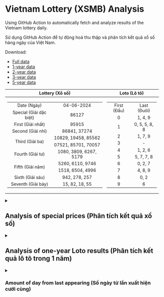 # Vietnam Lottery (XSMB) Analysis

Using GitHub Action to automatically fetch and analyze results of the Vietnam lottery daily.

Sử dụng GitHub Action để tự động hoá thu thập và phân tích kết quả xổ số hàng ngày của Việt Nam.

Download:

* [Full data](https://raw.githubusercontent.com/khiemdoan/vietnam-lottery-xsmb-analysis/main/results/xsmb.csv)
* [1-year data](https://raw.githubusercontent.com/khiemdoan/vietnam-lottery-xsmb-analysis/main/results/xsmb_1_year.csv)
* [2-year data](https://raw.githubusercontent.com/khiemdoan/vietnam-lottery-xsmb-analysis/main/results/xsmb_2_year.csv)
* [3-year data](https://raw.githubusercontent.com/khiemdoan/vietnam-lottery-xsmb-analysis/main/results/xsmb_3_year.csv)
* [5-year data](https://raw.githubusercontent.com/khiemdoan/vietnam-lottery-xsmb-analysis/main/results/xsmb_5_year.csv)

| Lottery (Xổ số) | Loto (Lô tô) |
| :------------: | :----------: |
| <table><tr><td>Date (Ngày)</td><td>04-06-2024</td></tr><tr><td>Special (Giải dặc biệt)</td><td>86127</td></tr><tr><td>First (Giải nhất)</td><td>95915</td></tr><tr><td>Second (Giải nhì)</td><td>86841, 37274</td></tr><tr><td rowspan="2">Third (Giải ba)</td><td>10829, 19458, 85562</td></tr><tr><td>07521, 85701, 70057</td></tr><tr><td>Fourth (Giải tư)</td><td>1080, 3809, 6267, 5179</td></tr><tr><td rowspan="2">Fifth (Giải năm)</td><td>5260, 6110, 9746</td></tr><tr><td>1518, 6504, 4996</td></tr><tr><td>Sixth (Giải sáu)</td><td>942, 278, 257</td></tr><tr><td>Seventh (Giải bảy)</td><td>15, 82, 18, 55</td></tr></table> | <table><tr><td>First (Đầu)</td><td>Last (Đuôi)</td></tr><tr><td>0</td><td>1, 4, 9</td></tr><tr><td>1</td><td>0, 5, 5, 8, 8</td></tr><tr><td>2</td><td>1, 7, 9</td></tr><tr><td>3</td><td>-</td></tr><tr><td>4</td><td>1, 2, 6</td></tr><tr><td>5</td><td>5, 7, 7, 8</td></tr><tr><td>6</td><td>0, 2, 7</td></tr><tr><td>7</td><td>4, 8, 9</td></tr><tr><td>8</td><td>0, 2</td></tr><tr><td>9</td><td>6</td></tr></table> |

<details>
  <summary><h2>Analysis of special prices (Phân tích kết quả xổ số)</h2></summary>
  <h3>Amount of day from last appearing (Số ngày từ lần xuất hiện cuối cùng)</h3>

  ![Delta](images/special_delta.jpg)

  <h3>Top 10 amount of day from last appearing (Top 10 số lâu chưa xuất hiện)</h3>

  ![Delta top 10](images/special_delta_top_10.jpg)
</details>

<details>
  <summary><h2>Analysis of one-year Loto results (Phân tích kết quả lô tô trong 1 năm)</h2></summary>

  Max: 127. Min: 73.

  Mean: 97.74. Standard deviation: 10.02.

  <h3>Detail (Chi tiết)</h3>

  ![Detail](images/heatmap.jpg)

  <h3>Top 10</h3>

  ![Top 10](images/top-10.jpg)

  <h3>Distribution (Phân bổ)</h3>

  ![Distribution](images/distribution.jpg)
</details>

<details>
  <summary><h3>Amount of day from last appearing (Số ngày từ lần xuất hiện cưới cùng)</h2></summary>

  ![Delta](images/delta.jpg)

  <h3>Top 10 amount of day from last appearing (Top 10 số lâu chưa xuất hiện)</h3>

  ![Delta top 10](images/delta_top_10.jpg)
</details>